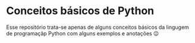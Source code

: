 # Conceitos básicos de Python

Esse repositório trata-se apenas de alguns conceitos básicos da lingugem de programaçãp Python com alguns exemplos e anotações 😉